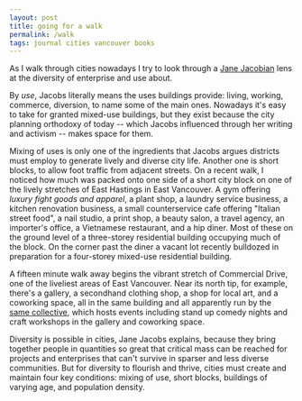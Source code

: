 ```yaml
---
layout: post
title: going for a walk
permalink: /walk
tags: journal cities vancouver books
---
```


As I walk through cities nowadays I try to look through a [Jane Jacobian](https://www.wikiwand.com/en/The_Death_and_Life_of_Great_American_Cities) lens at the diversity of enterprise and use about.
<!--more-->
By _use_, Jacobs literally means the uses buildings provide: living, working, commerce, diversion, to name some of the main ones.
Nowadays it's easy to take for granted mixed-use buildings, but they exist because the city planning orthodoxy of today -- which Jacobs influenced through her writing and activism -- makes space for them.

Mixing of uses is only one of the ingredients that Jacobs argues districts must employ to generate lively and diverse city life.
Another one is short blocks, to allow foot traffic from adjacent streets.
On a recent walk, I noticed how much was packed onto one side of a short city block on one of the lively stretches of East Hastings in East Vancouver.
A gym offering _luxury fight goods and apparel_, a plant shop, a laundry service business, a kitchen renovation business, a small counterservice cafe offering "Italian street food", a nail studio, a print shop, a beauty salon, a travel agency, an importer's office, a Vietnamese restaurant, and a hip diner.
Most of these on the ground level of a three-storey residential building occupying much of the block.
On the corner past the diner a vacant lot recently bulldozed in preparation for a four-storey mixed-use residential building.

A fifteen minute walk away begins the vibrant stretch of Commercial Drive, one of the liveliest areas of East Vancouver.
Near its north tip, for example, there's a gallery, a secondhand clothing shop, a shop for local art, and a coworking space, all in the same building and all apparently run by the [same collective](https://www.slicevancouver.ca/), which hosts events including stand up comedy nights and craft workshops in the gallery and coworking space.

Diversity is possible in cities, Jane Jacobs explains, because they bring together people in quantities so great that critical mass can be reached for projects and enterprises that can't survive in sparser and less diverse communities.
But for diversity to flourish and thrive, cities must create and maintain four key conditions: mixing of use, short blocks, buildings of varying age, and population density.